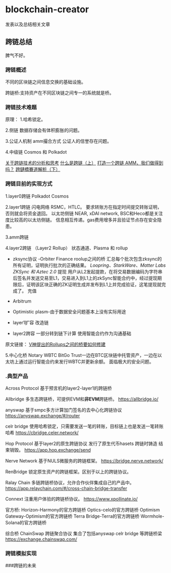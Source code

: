 # blockchain-creator
发表以及总结相关文章

## 跨链总结
脾气不好。

### 跨链概述
不同的区块链之间信息交换的基础设施。

跨链桥:支持资产在不同区块链之间专一的系统就是桥。



### 跨链技术难题
原理：
1.哈希锁定。

2.侧链
数据存储会有体积膨胀的问题。

3.公证人机制
amm撮合方式 公证人的信誉存在问题。

4.中级链
Cosmos 和 Polkadot

[关于跨链技术的分析和思考](https://cloud.tencent.com/developer/news/840490)
[什么是跨链（上）](https://learnblockchain.cn/article/2959)
[打造一个跨链 AMM，我们做得到吗？](https://mirror.xyz/0xb54e978a34Af50228a3564662dB6005E9fB04f5a/YC7_2CNPPhkmmOZ_5K61ElY34CrXi4XBw7beGaBv2l8)
[跨鏈橋賽道解析（下）](https://www.grenade.tw/blog/cross-chain-bridge-introduction-2/)





### 跨链目前的实现方式
1.layer0跨链
Polkadot
Cosmos


2.layer1跨链
闪电网络
 RSMC，HTLC。
 要求转账方在指定时间提交转账证明，否则就会将资金退回。
以太坊侧链
NEAR, xDAI network, BSC和Heco都是关注度比较高的以太坊侧链。
信息相互传递。gas费用增多并且验证节点存在安全隐患。

3.amm跨链

4.layer2跨链 （Layer2 Rollup）
 状态通道、Plasma 和 rollup
- zksync协议 -Orbiter Finance roolup之间的桥
    汇总每个批次包含zksync的所有证明，证明执行批次的正确结果。
    *Loopring、StarkWare、Matter Labs ZKSync 和 Aztec 2.0*
 提现
    用户从L2发起提款，在将交易数据编码为字符串后签名并发送交易至L1，交易进入到L1上的zkSync智能合约中，经过提现期限后，证明该区块正确的ZK证明生成并发布到L1上并完成验证，这笔提现就完成了。
 充值
- Arbitrum

- Optimistic
plasm-由于数据安全问题基本上没有实际用途
- layer1扩容 改造链
- layer2跨容 一部分转到链下计算 使用智能合约作为沟通基础

原文链接：
[V神提出的Rollups之间的桥要如何修建](https://www.cngold.com.cn/202106179704736525s29.html)

5.中心化桥
Notary
WBTC
BitGo Trust一边在BTC区块链中托管资产，一边在以太坊上通过运行智能合约来发行WBTC并更新余额。
面临极大的安全问题。


### .典型产品
Across Protocol
基于预言机的layer2-layer1的跨链桥

Allbridge
多生态跨链桥，可提供EVM和**非EVM**跨链桥。
https://allbridge.io/

anyswap
基于smpc多方计算加门签名的去中心化跨链协议
https://anyswap.exchange/#/router

celr bridge
使用哈希锁定，只需要发送一笔的转账，目标链上也是发送一笔转账哈希
https://cbridge.celer.network/

Hop Protocol
基于layer2的原生跨链协议
发行了原生代币hasets 跨链时铸造 结束销毁。
https://app.hop.exchange/send

Nerve Network
基于NULS微服务的跨链框架。
https://bridge.nerve.network/

RenBridge
锁定原生资产的跨链框架。区别于以上的跨链协议。

Ralay Chain
多链跨链桥协议，允许合作伙伴集成自己的产品中。
https://app.relaychain.com/#/cross-chain-bridge-transfer

Connext
注重用户体验的跨链桥协议。
https://www.xpollinate.io/


官方桥:
Horizon-Harmony的官方跨链桥
Optics-celo的官方跨链桥
Optimism Gateway-Optimism的官方跨链桥
Terra Bridge-Terra的官方跨链桥
Wormhole-Solana的官方跨链桥


综合桥
ChainSwap
跨链聚合协议 集合了包括anyswap celr bridge 等跨链桥梁
https://exchange.chainswap.com/


### 跨链模拟实现





###跨链的未来

